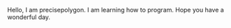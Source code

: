 Hello, I am precisepolygon.
I am learning how to program.
Hope you have a wonderful day.

<!---
precisepolygon/precisepolygon is a ✨ special ✨ repository because its `README.md` (this file) appears on your GitHub profile.
You can click the Preview link to take a look at your changes.
--->
